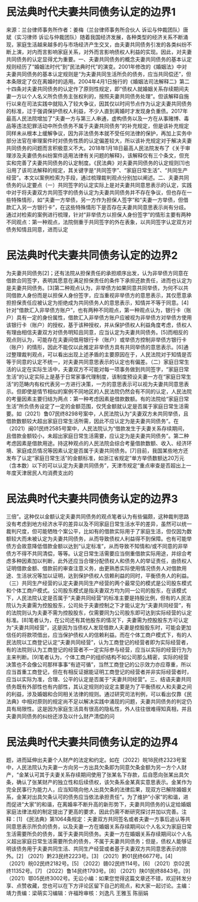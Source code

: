 # 民法典时代夫妻共同债务认定的边界1

来源：兰台律师事务所作者：姜梅（兰台律师事务所合伙人 诉讼与仲裁团队）唐斌（实习律师 诉讼与仲裁团队）随着我国经济发展，各种类型的经济关系不断涌现，家庭生活越来越多的与市场经济产生交叉，由夫妻共同债务引发的各类纠纷不断上演，对内而言影响家庭关系，对外而言影响债权人利益的实现。因此，对夫妻共同债务的认定显得尤为重要。一、夫妻共同债务的概念夫妻共同债务的基本认定规则经历了“婚姻法时代”到“民法典时代”的演变。2001年修改的《婚姻法》中对夫妻共同债务的基本认定规则是“为夫妻共同生活所负的债务，应当共同偿还”，但本条限定了仅在离婚时的适用。2004年4月1日施行的《婚姻法司法解释二》第二十四条对夫妻共同债务的认定作了原则性规定，即“债权人就婚姻关系存续期间夫妻一方以个人名义所负债务主张权利的，按照夫妻共同债务处理”。但该解释自施行以来在司法实践中就陷入了较大争议，因其仅以时间节点作为认定夫妻共同债务的标准，过于强调保护债权人利益，不少人直到离婚时才发现身负重债。2017年最高人民法院增加了“夫妻一方与第三人串通，虚构债务以及一方在从事赌博、毒品等违法犯罪活动中所负债务不属于夫妻共同债务”的补充规定，但是该补充规定同样未从根本上缓解争议，因为非法债务本就不受任何法律的保护，再加上实务中部分法官在审理案件时对债务性质的认定偏差较大，所以该补充规定对于解决夫妻共同债务的问题而言积极意义不大。2018年1月18日最高人民法院发布了《关于审理涉及夫妻债务纠纷案件适用法律有关问题的解释》，该解释仅有三个条文，但充实和完善了夫妻共同债务的认定制度。《民法典》对夫妻共同债务的认定规则[1]也沿用了该司法解释的规定，其关键字是“共同签字”、“家庭日常生活”、“共同生产经营”。本文以案例检索为手段，通过梳理裁判观点分别加以阐述。二、夫妻共同债务的认定要点（一）共同签字的认定实际上是对夫妻共同意思表示的认定，实践中对于将夫妻双方共同签字的债务认定为夫妻共同债务并不存在争议，但也存在一些特殊情形，如“夫妻一方举债，另一方作为担保人签字”和“夫妻一方举债，但借款汇入另一方银行卡”，在这些特殊情形下是否存在夫妻共同意思表示尚有分歧。通过对检索的案例进行梳理，针对“非举债方以担保人身份签字”的情形主要有两种不同观点：第一种观点，法院侧重于共同签字的外在表象，以共同签字认定双方对债务知情且同意，进而认定

# 民法典时代夫妻共同债务认定的边界2

为夫妻共同债务[2]；还有法院从担保责任的承担顺序出发，认为非举债方同意在借款合同签字，表明其愿意在满足担保责任的条件下承担还款责任，进而也认定为是夫妻共同债务。[3]第二种观点认为，非举债方如果同意共同举债，为何不以共同借款人身份而是以担保人身份签字，应当重视非举债方的意思表示，其仅愿意承担担保责任应被认定为拒绝成为共同债务人的意思表示，知情并不等于同意。[4]针对“借款汇入非举债方账户”，也有两种不同观点，第一种观点认为，银行卡（账户）具有一定的身份属性，借款汇入非举债方账户应被视为非举债方对举债方使用该银行卡（账户）的授权，基于该种授权，并从保护债权人利益角度考虑，债权人有理由相信夫妻双方对债务明知且同意，应当认定为夫妻共同债务。[5]而相反的观点则认为，可能存在夫妻间借用银行卡（账户）或举债方控制非举债方银行卡（账户）的情形，因此不能仅以此推定非举债方具有共同举债的意思表示。[6]通过整理裁判观点，可以看出出现上述矛盾的主要原因在于，人民法院对于知情是否等于同意的认定不统一，对夫妻共同意思表示的认定也有偏差。（二）家庭日常生活的认定在实际生活中，夫妻双方不可能对每一项事务做到共同签字，“家庭日常生活”的认定实际上是基于日常家事代理制度，该制度预设夫妻一方在“家庭日常生活”的范畴内有权代表另一方进行决策，一方的意思表示可以视为夫妻共同意思表示。但即使是情节相似的案例不同地区的人民法院仍然会有不同的认定，人民法院的考量因素主要归结为两点：第一种考虑因素是借款数额。有的法院给“家庭日常生活”所负债务设定了一定的金额范围，仅凭金额就认定是否属于家庭日常生活需要。如（2021）鲁07民终8298号案中，人民法院认为“夫妻双方未共同举债，且借款数额较大超出家庭日常生活所需，因此不应认定为是夫妻共同债务”。在（2021）闽01民终2585号案中，人民法院认为“借款发生于夫妻关系存续期间，且借款金额较小，未超出家庭日常生活需要，应认定为是夫妻共同债务”。第二种考虑因素是借款用途。持这种观点的人民法院会综合考量借款数额、收入、经济环境、家庭成员情况等因素认定是否属于夫妻共同债务。[7]目前，我国某些地方还发布了认定“家庭日常生活”的金额标准，如浙江省规定“单方举债数额达20万元（含本数）以下的可以认定为夫妻共同债务”，天津市规定“重点审查是否超出上一年度天津居民人均消费支出的

# 民法典时代夫妻共同债务认定的边界3

三倍”。这种仅以金额认定夫妻共同债务的观点笔者认为有些偏颇，这种裁判思路没有考虑到地方经济水平的差异以及不同家庭日常生活水平的差异，虽然可以统一裁判尺度，但可能牺牲个案公平，比如有的借款实际用于了家庭生活，但仅因为数额较大而未被认定为夫妻共同债务，从而导致债权人利益得不到保障。也有可能举债方会故意降低借款金额以达到“认定标准”，从而导致不知情和/或不同意的非举债方不得不共同清偿，等等。认定日常生活需要应当侧重借款实际用途，并综合考虑多种因素加以判断，此外还应当合理分配债权人和债务人的举证责任，由债权人证明借款金额、借款前的审查注意义务，由更熟悉实际使用情况债务人对借款用途、生活状况等加以证明，达到保护债权人信赖利益的同时，平衡债务人的利益。（三）共同生产经营的认定夫妻共同生产经营的两个最常见的模式是公司股东模式和个体工商户模式。公司股东模式是指夫妻双方均为同一公司的股东，在该模式下，人民法院认定是否属于“夫妻共同经营”的标准主要是持股比例，但有的人民法院认为夫妻需为控股股东，公司处于夫妻控制之下才能认定为“夫妻共同经营”，有的法院则认为夫妻不需为控股股东，仅需要同为公司股东即可达到实际经营的认定标准。[8]笔者认为，在公司还有其他股东的情况下，夫妻需为控股股东方可认定为“夫妻共同经营”，这是因为当债权人发现借款人夫妻是控股股东时，可能会更加信任的将款项借出，应当保护债权人的信赖利益。而在个体工商户模式下，有的人民法院以工商登记认定“夫妻共同经营”，认为工商登记的经营者即为实际经营者，有的法院则认为工商登记的经营者不一定实际参与经营，应当以实际的经营行为为主来判断。[9]笔者认为，个体工商户的组织结构不如公司那么精密，实际的经营决策也不会像公司那样事事“有迹可循”，当然工商登记的公示效力亦应尊重，所以应当首重工商登记，但在有相反证据能证明工商登记的经营者并非实际经营者时，应当以实际为准，合理、公平的认定是否属于“夫妻共同经营”。三、结语夫妻共同债务既有外部性也有内部性，其认定规则的设定主要是为了平衡债权人和夫妻之间的利益，涉及婚姻和合同相关法律的规则。通过研究司法判例，可以看出仅靠《民法典》中相对原则的规定尚不足以解决实践中涌现的问题，夫妻共同债务的判定仍具有局限性。这是因为家庭生活具有很高的隐私性，外人往往很难得知真相，并且夫妻共同债务的纠纷还涉及以什么财产清偿的问

# 民法典时代夫妻共同债务认定的边界4

题，进而延伸出夫妻个人财产的法定和约定。如在（2022）皖18民终2323号案中，人民法院认为夫妻一方向另一方出具欠条即为同意欠条金额为另一方个人财产，“金某认可其于夫妻关系存续期间使用了张某名下存款，后自愿向张某出具欠条，确认了张某财产的独立性和后续债权，该欠条系金某真实意思表示。金某作为完全民事行为能力人，应当知晓向他人出具欠条的法律后果，现双方已解除婚姻关系，金某对出具欠条认可的债务应当依法承担责任”。为了维护“小家”的和谐，进而促进“大家”的和谐，在离婚率不断升高的新形势下，夫妻共同债务的认定给婚姻家庭法律法规的制定提出了更高的要求，因此仍需不断研究探讨并加以完善。注释：[1] 《民法典》第1064条规定：夫妻双方共同签名或者夫妻一方事后追认等共同意思表示所负的债务，以及夫妻一方在婚姻关系存续期间以个人名义为家庭日常生活需要所负的债务，属于夫妻共同债务。夫妻一方在婚姻关系存续期间以个人名义超出家庭日常生活需要所负的债务，不属于夫妻共同债务；但是，债权人能够证明该债务用于夫妻共同生活、共同生产经营或者基于夫妻双方共同意思表示的除外。[2] （2021）黔23民终2223号。[3] （2021）黔01民终6677号。[4] （2021）皖02民终2182号。[5] （2022）赣02民终114号。[6] （2021）京02民终11352号。[7] （2022）鲁14民终1793号。[8] （2021）陕01民终8843号。[9] （2021）鄂05民终3002号。无讼小编：如果您觉得这篇文章还不错，欢迎转发分享、点赞收藏，您也可以在下方评论区留下自己的观点，和大家一起讨论。主编：靖力责编：梁萌实习编辑：许福玲审核：刘逸凡 王雅玉 陈丽娟

